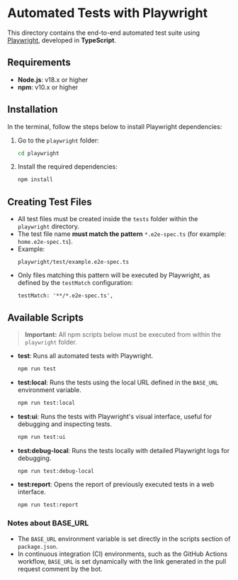 # Automated Tests with Playwright

This directory contains the end-to-end automated test suite using [Playwright](https://playwright.dev/), developed in **TypeScript**.

## Requirements

- **Node.js**: v18.x or higher
- **npm**: v10.x or higher

## Installation

In the terminal, follow the steps below to install Playwright dependencies:

1. Go to the `playwright` folder:
   ```bash
   cd playwright
   ```

2. Install the required dependencies:
   ```bash
   npm install
   ```

## Creating Test Files

- All test files must be created inside the `tests` folder within the `playwright` directory.
- The test file name **must match the pattern** `*.e2e-spec.ts` (for example: `home.e2e-spec.ts`).
- Example:
  ```
  playwright/test/example.e2e-spec.ts
  ```
- Only files matching this pattern will be executed by Playwright, as defined by the `testMatch` configuration:
  ```
  testMatch: '**/*.e2e-spec.ts',
  ```

## Available Scripts

> **Important:** All npm scripts below must be executed from within the `playwright` folder.

- **test**: Runs all automated tests with Playwright.
  ```bash
  npm run test
  ```

- **test:local**: Runs the tests using the local URL defined in the `BASE_URL` environment variable.
  ```bash
  npm run test:local
  ```

- **test:ui**: Runs the tests with Playwright's visual interface, useful for debugging and inspecting tests.
  ```bash
  npm run test:ui
  ```

- **test:debug-local**: Runs the tests locally with detailed Playwright logs for debugging.
  ```bash
  npm run test:debug-local
  ```

- **test:report**: Opens the report of previously executed tests in a web interface.
  ```bash
  npm run test:report
  ```

### Notes about BASE_URL

- The `BASE_URL` environment variable is set directly in the scripts section of `package.json`.
- In continuous integration (CI) environments, such as the GitHub Actions workflow, `BASE_URL` is set dynamically with the link generated in the pull request comment by the bot.